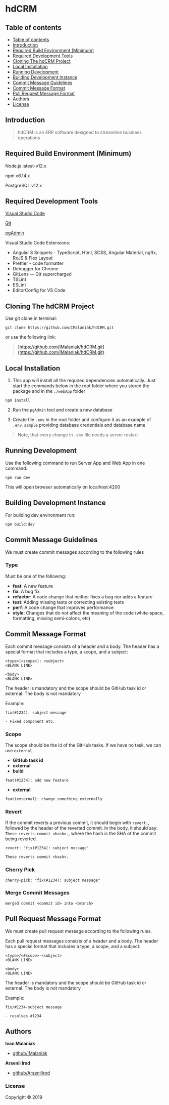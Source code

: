 # hdCRM

## Table of contents

  - [Table of contents](#table-of-contents)
  - [Introduction](#introduction)
  - [Required Build Environment (Minimum)](#required-build-environment-minimum)
  - [Required Development Tools](#required-development-tools)
  - [Cloning The hdCRM Project](#cloning-the-hdcrm-project)
  - [Local Installation](#local-installation)
  - [Running Development](#running-development)
  - [Building Development Instance](#building-development-instance)
  - [Commit Message Guidelines](#commit-message-guidelines)
  - [Commit Message Format](#commit-message-format)
  - [Pull Request Message Format](#pull-request-message-format)
  - [Authors](#authors)
  - [License](#license)

## Introduction

> hdCRM is an ERP software designed to streamline business operations

## Required Build Environment (Minimum)

Node.js latest-v12.x

npm v6.14.x

PostgreSQL v12.x

## Required Development Tools

[Visual Studio Code](https://code.visualstudio.com)

[Git](https://git-scm.com)

[pgAdmin](https://www.pgadmin.org)

Visual Studio Code Extensions:

- Angular 8 Snippets - TypeScript, Html, SCSS, Angular Material, ngRx, RxJS & Flex Layout
- Prettier - code formatter
- Debugger for Chrome
- GitLens — Git supercharged
- TSLint
- ESLint
- EditorConfig for VS Code

## Cloning The hdCRM Project

Use git clone in terminal:

```
git clone https://github.com/IMalaniak/hdCRM.git
```

or use the following link:

> [https://github.com/IMalaniak/hdCRM.git](https://github.com/IMalaniak/hdCRM.git)

## Local Installation

1. This app will install all the required dependencies automatically. Just start the commands below in the root folder where you stored the package and in the `./webApp` folder

```
npm install
```

2. Run the `pgAdmin` tool and create a new database

3. Create file `.env` in the root folder and configure it as an example of `.env.sample` providing database credentials and database name

> Note, that every change in `.env` file needs a server restart

<!-- 4. run command npm run prepare-db:dev script to prepare local db -->

## Running Development

Use the following command to run Server App and Web App in one command:

```
npm run dev
```

This will open browser automatically on localhost:4200

## Building Development Instance

For building dev environment run:

```
npm build:dev
```

## Commit Message Guidelines

We must create commit messages according to the following rules

### Type

Must be one of the following:

- **feat**: A new feature
- **fix**: A bug fix
- **refactor**: A code change that neither fixes a bug nor adds a feature
- **test**: Adding missing tests or correcting existing tests
- **perf**: A code change that improves performance
- **style**: Changes that do not affect the meaning of the code (white-space, formatting, missing semi-colons, etc)

## Commit Message Format

Each commit message consists of a header and a body. The header has a special format that includes a type, a scope, and a subject:

```
<type>(<scope>): <subject>
<BLANK LINE>

<body>
<BLANK LINE>
```

The header is mandatory and the scope should be GitHub task id or external. The body is not mandatory

Example:

```
fix(#1234): subject message

- Fixed component etc.
```

### Scope

The scope should be the id of the GitHub tasks. If we have no task, we can use `external`

- **GitHub task id**
- **external**
- **build**

```
feat(#1234): add new feature
```

- **external**

```
feat(external): change something externally
```

### Revert

If the commit reverts a previous commit, it should begin with `revert:`, followed by the header of the reverted commit. In the body, it should say: `These reverts commit <hash>.`, where the hash is the SHA of the commit being reverted.

```
revert: "fix(#1234): subject message"

These reverts commit <hash>.
```

### Cherry Pick

```
cherry-pick: "fix(#1234): subject message"
```

### Merge Commit Messages

```
merged commit <commit id> into <branch>
```

## Pull Request Message Format

We must create pull request message according to the following rules.

Each pull request messages consists of a header and a body. The header has a special format that includes a type, a scope, and a subject:

```
<type>/<#scope>-<subject>
<BLANK LINE>

<body>
<BLANK LINE>
```

The header is mandatory and the scope should be GitHub task id or external. The body is not mandatory

Example:

```
fix/#1234-subject message

- resolves #1234
```

## Authors

**Ivan Malaniak**

* [github/IMalaniak](https://github.com/IMalaniak)

**Arsenii Irod**

* [github/ArseniiIrod](https://github.com/ArseniiIrod)

### License

Copyright © 2019